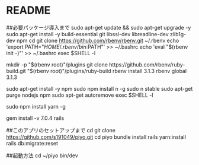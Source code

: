 # README

##必要パッケージ導入まで
sudo apt-get update && sudo apt-get upgrade -y
sudo apt-get install -y build-essential git libssl-dev libreadline-dev zlib1g-dev npm
cd
git clone https://github.com/rbenv/rbenv.git ~/.rbenv
echo 'export PATH="$HOME/.rbenv/bin:$PATH"' >> ~/.bashrc
echo 'eval "$(rbenv init -)"' >> ~/.bashrc
exec $SHELL -l


mkdir -p "$(rbenv root)"/plugins
git clone https://github.com/rbenv/ruby-build.git "$(rbenv root)"/plugins/ruby-build
rbenv install 3.1.3
rbenv global 3.1.3

sudo apt-get install -y npm
sudo npm install n -g
sudo n stable
sudo apt-get purge nodejs npm
sudo apt-get autoremove
exec $SHELL -l

sudo npm install yarn -g

gem install -v 7.0.4 rails

##このアプリのセットアップまで
cd
git clone https://github.com/s191049/piyo.git
cd piyo
bundle install
rails yarn:install
rails db:migrate:reset

##起動方法
cd ~/piyo
bin/dev




<!--
This README would normally document whatever steps are necessary to get the
application up and running.

Things you may want to cover:

* Ruby version

* System dependencies

* Configuration

* Database creation

* Database initialization

* How to run the test suite

* Services (job queues, cache servers, search engines, etc.)

* Deployment instructions

* ...
# piyo
-->
